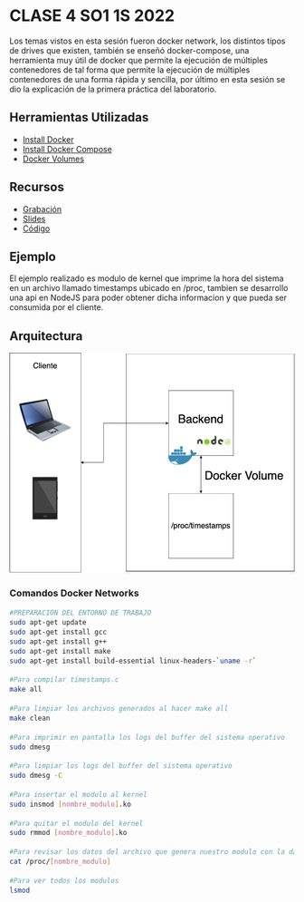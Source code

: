 # CLASE 4 SO1 1S 2022
Los temas vistos en esta sesión fueron docker network, los distintos tipos de drives que existen, también se enseñó docker-compose, una herramienta muy útil de docker que permite la ejecución de múltiples contenedores de tal forma que permite la ejecución de múltiples contenedores de una forma rápida y sencilla, por último en esta sesión se dio la explicación de la primera práctica del laboratorio.

## Herramientas Utilizadas
- [ Install Docker ](https://docs.docker.com/get-docker/)
- [ Install Docker Compose](https://docs.docker.com/compose/install/)
- [ Docker Volumes ](https://docs.docker.com/storage/volumes/)

## Recursos
- [ Grabación ](https://drive.google.com/file/d/1IFL6Q6qWfyiWBAYQs0RI30L6SUxiPL8X/view?usp=sharing)
- [ Slides ](/Slides)
- [ Código ](/Code)

## Ejemplo
El ejemplo realizado es modulo de kernel que imprime la hora del sistema en un archivo llamado timestamps ubicado en /proc, tambien se desarrollo una api en NodeJS para poder obtener dicha informacion y que pueda ser consumida por el cliente.

## Arquitectura 
![Alt text](Img/arquitectura.png)

### Comandos Docker Networks
```sh
#PREPARACION DEL ENTORNO DE TRABAJO
sudo apt-get update
sudo apt-get install gcc
sudo apt-get install g++
sudo apt-get install make
sudo apt-get install build-essential linux-headers-`uname -r`

#Para compilar timestamps.c
make all

#Para limpiar los archivos generados al hacer make all
make clean

#Para imprimir en pantalla los logs del buffer del sistema operativo
sudo dmesg

#Para limpiar los logs del buffer del sistema operativo
sudo dmesg -C

#Para insertar el modulo al kernel
sudo insmod [nombre_modulo].ko

#Para quitar el modulo del kernel
sudo rmmod [nombre_modulo].ko

#Para revisar los datos del archivo que genera nuestro modulo con la data 
cat /proc/[nombre_modulo]

#Para ver todos los modulos
lsmod
```
